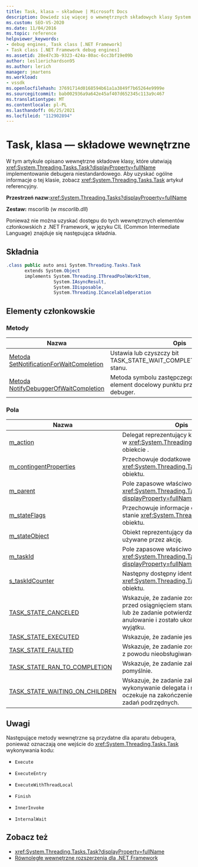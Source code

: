 ```yaml
---
title: Task, klasa — składowe | Microsoft Docs
description: Dowiedz się więcej o wewnętrznych składowych klasy System.Threading.Tasks.Task, które ułatwiają implementowanie debugera niestandardowego.
ms.custom: SEO-VS-2020
ms.date: 11/04/2016
ms.topic: reference
helpviewer_keywords:
- debug engines, Task class [.NET Framework]
- Task class [.NET Framework debug engines]
ms.assetid: 28e47c3b-9323-424a-80ac-6cc3bf19e09b
author: leslierichardson95
ms.author: lerich
manager: jmartens
ms.workload:
- vssdk
ms.openlocfilehash: 37691714d0168594b61a1a3849f7b65264e9999e
ms.sourcegitcommit: bab002936a9a642e45af407d652345c113a9c467
ms.translationtype: MT
ms.contentlocale: pl-PL
ms.lasthandoff: 06/25/2021
ms.locfileid: "112902894"
---
```

# <a name="task-class---internal-members"></a>Task, klasa — składowe wewnętrzne
W tym artykule opisano wewnętrzne składowe klasy, które ułatwiają <xref:System.Threading.Tasks.Task?displayProperty=fullName> implementowanie debugera niestandardowego. Aby uzyskać ogólne informacje o tej klasie, zobacz <xref:System.Threading.Tasks.Task> artykuł referencyjny.

 **Przestrzeń nazw:**<xref:System.Threading.Tasks?displayProperty=fullName>

 **Zestaw:** mscorlib (w *mscorlib.dll*)

 Ponieważ nie można uzyskać dostępu do tych wewnętrznych elementów członkowskich z .NET Framework, w języku CIL (Common Intermediate Language) znajduje się następująca składnia.

## <a name="syntax"></a>Składnia

```csharp
.class public auto ansi System.Threading.Tasks.Task
       extends System.Object
       implements System.Threading.IThreadPoolWorkItem,
                  System.IAsyncResult,
                  System.IDisposable,
                  System.Threading.ICancelableOperation
```

## <a name="members"></a>Elementy członkowskie

### <a name="methods"></a>Metody

|Nazwa|Opis|
|----------|-----------------|
|[Metoda SetNotificationForWaitCompletion](../../extensibility/debugger/setnotificationforwaitcompletion-method.md)|Ustawia lub czyszczy bit TASK_STATE_WAIT_COMPLETION_NOTIFICATION stanu.|
|[Metoda NotifyDebuggerOfWaitCompletion](../../extensibility/debugger/notifydebuggerofwaitcompletion-method.md)|Metoda symbolu zastępczego używana jako element docelowy punktu przerwania przez debuger.|

### <a name="fields"></a>Pola

|Nazwa|Opis|
|----------|-----------------|
|[m_action](../../extensibility/debugger/m-action-field.md)|Delegat reprezentujący kod do wykonania w <xref:System.Threading.Tasks.Task> obiekcie .|
|[m_contingentProperties](../../extensibility/debugger/m-contingentproperties-field.md)|Przechowuje dodatkowe właściwości <xref:System.Threading.Tasks.Task> obiektu.|
|[m_parent](../../extensibility/debugger/m-parent-field.md)|Pole zapasowe właściwości <xref:System.Threading.Tasks.Task?displayProperty=fullName> nadrzędnej.|
|[m_stateFlags](../../extensibility/debugger/m-stateflags-field.md)|Przechowuje informacje o bieżącym stanie <xref:System.Threading.Tasks.Task> obiektu.|
|[m_stateObject](../../extensibility/debugger/m-stateobject-field.md)|Obiekt reprezentujący dane, które będą używane przez akcję.|
|[m_taskId](../../extensibility/debugger/m-taskid-field.md)|Pole zapasowe właściwości <xref:System.Threading.Tasks.Task.Id%2A?displayProperty=fullName> .|
|[s_taskIdCounter](../../extensibility/debugger/s-taskidcounter-field.md)|Następny dostępny identyfikator <xref:System.Threading.Tasks.Task> obiektu.|
|[TASK_STATE_CANCELED](../../extensibility/debugger/task-state-canceled-field.md)|Wskazuje, że zadanie zostało anulowane przed osiągnięciem stanu uruchomienia lub że zadanie potwierdza jego anulowanie i zostało ukończone bez wyjątku.|
|[TASK_STATE_EXECUTED](../../extensibility/debugger/task-state-executed-field.md)|Wskazuje, że zadanie jest uruchomione.|
|[TASK_STATE_FAULTED](../../extensibility/debugger/task-state-faulted-field.md)|Wskazuje, że zadanie zostało ukończone z powodu nieobsługiwanego wyjątku.|
|[TASK_STATE_RAN_TO_COMPLETION](../../extensibility/debugger/task-state-ran-to-completion-field.md)|Wskazuje, że zadanie zakończyło się pomyślnie.|
|[TASK_STATE_WAITING_ON_CHILDREN](../../extensibility/debugger/task-state-waiting-on-children-field.md)|Wskazuje, że zadanie zakończyło wykonywanie delegata i niejawnie oczekuje na zakończenie dołączonych zadań podrzędnych.|

## <a name="remarks"></a>Uwagi
 Następujące metody wewnętrzne są przydatne dla aparatu debugera, ponieważ oznaczają one wejście do <xref:System.Threading.Tasks.Task> wykonywania kodu:

- `Execute`

- `ExecuteEntry`

- `ExecuteWithThreadLocal`

- `Finish`

- `InnerInvoke`

- `InternalWait`

## <a name="see-also"></a>Zobacz też
- <xref:System.Threading.Tasks.Task?displayProperty=fullName>
- [Równoległe wewnętrzne rozszerzenia dla .NET Framework](../../extensibility/debugger/parallel-extension-internals-for-the-dotnet-framework.md)
